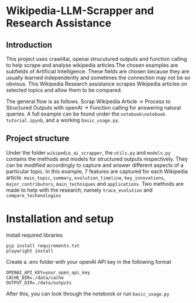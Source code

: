 # Wikipedia-LLM-Scrapper and Research Assistance
## Introduction
This project uses crawl4ai, openai strucutured outputs and function calling to help scrape and analyse wikipedia articles.The chosen examples are subfields of Artificial Intelligence. These fields are chosen because they are usually learned independently and sometimes the connection may not be so obvious. This Wikipedia Research assistance scrapes Wikipedia articles on selected topics and allow them to be compared. 

The general flow is as follows.
Scrap Wikipedia Article -> Process to Structured Outputs with openAI -> Function calling for answering natural queries. A full example can be found under the `notebook\notebook tutorial.ipynb`, and a working `basic_usage.py`. 

## Project structure
Under the folder `wikipedia_ai_scrapper`, the `utils.py` and `models.py` contains the methods and models for structured outputs respectively. They can be modified accordingly to capture and answer different aspects of a particular topic. In this example, 7 features are captured for each Wikipedia article. `main_topic`, `summary`, `evolution_timeline`, `key_innovations`, `major_contributors`, `main_techniques` and `applications`. 
Two methods are made to help with the research, namely `trace_evolution` and `compare_techonologies` 

# Installation and setup
Install required libraries
```commandline
pip install requirements.txt
playwright install
```
Create a .env folder with your openAI API key in the following format 

```
OPENAI_API_KEY=your_open_api_key
CACHE_DIR=./data/cache
OUTPUT_DIR=./data/outputs
```

After this, you can look through the notebook or run `basic_usage.py`